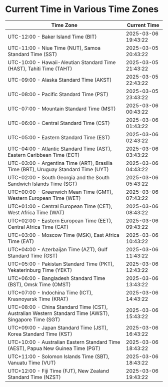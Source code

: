 # Current Time in Various Time Zones

| Time Zone | Current Time |
|-----------|--------------|
| UTC-12:00 - Baker Island Time (BIT) | 2025-03-06 19:43:22 |
| UTC-11:00 - Niue Time (NUT), Samoa Standard Time (SST) | 2025-03-05 20:43:22 |
| UTC-10:00 - Hawaii-Aleutian Standard Time (HAST), Tahiti Time (TAHT) | 2025-03-05 21:43:22 |
| UTC-09:00 - Alaska Standard Time (AKST) | 2025-03-05 22:43:22 |
| UTC-08:00 - Pacific Standard Time (PST) | 2025-03-05 23:43:22 |
| UTC-07:00 - Mountain Standard Time (MST) | 2025-03-06 00:43:22 |
| UTC-06:00 - Central Standard Time (CST) | 2025-03-06 01:43:22 |
| UTC-05:00 - Eastern Standard Time (EST) | 2025-03-06 02:43:22 |
| UTC-04:00 - Atlantic Standard Time (AST), Eastern Caribbean Time (ECT) | 2025-03-06 03:43:22 |
| UTC-03:00 - Argentina Time (ART), Brasília Time (BRT), Uruguay Standard Time (UYT) | 2025-03-06 04:43:22 |
| UTC-02:00 - South Georgia and the South Sandwich Islands Time (SGT) | 2025-03-06 05:43:22 |
| UTC±00:00 - Greenwich Mean Time (GMT), Western European Time (WET) | 2025-03-06 07:43:22 |
| UTC+01:00 - Central European Time (CET), West Africa Time (WAT) | 2025-03-06 08:43:22 |
| UTC+02:00 - Eastern European Time (EET), Central Africa Time (CAT) | 2025-03-06 09:43:22 |
| UTC+03:00 - Moscow Time (MSK), East Africa Time (EAT) | 2025-03-06 10:43:22 |
| UTC+04:00 - Azerbaijan Time (AZT), Gulf Standard Time (GST) | 2025-03-06 11:43:22 |
| UTC+05:00 - Pakistan Standard Time (PKT), Yekaterinburg Time (YEKT) | 2025-03-06 12:43:22 |
| UTC+06:00 - Bangladesh Standard Time (BST), Omsk Time (OMST) | 2025-03-06 13:43:22 |
| UTC+07:00 - Indochina Time (ICT), Krasnoyarsk Time (KRAT) | 2025-03-06 14:43:22 |
| UTC+08:00 - China Standard Time (CST), Australian Western Standard Time (AWST), Singapore Time (SGT) | 2025-03-06 15:43:22 |
| UTC+09:00 - Japan Standard Time (JST), Korea Standard Time (KST) | 2025-03-06 16:43:22 |
| UTC+10:00 - Australian Eastern Standard Time (AEST), Papua New Guinea Time (PGT) | 2025-03-06 18:43:22 |
| UTC+11:00 - Solomon Islands Time (SBT), Vanuatu Time (VUT) | 2025-03-06 18:43:22 |
| UTC+12:00 - Fiji Time (FJT), New Zealand Standard Time (NZST) | 2025-03-06 19:43:22 |
